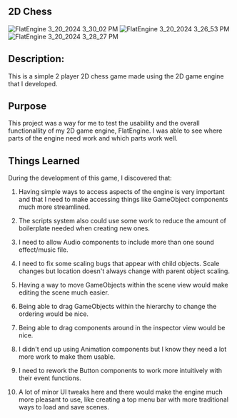 ## 2D Chess

![FlatEngine 3_20_2024 3_30_02 PM](https://github.com/DillonKyleDev/2D-Chess/assets/82423961/65e31bbb-5698-4622-a9f9-3fa5d4d7fea1)
![FlatEngine 3_20_2024 3_26_53 PM](https://github.com/DillonKyleDev/2D-Chess/assets/82423961/0641a078-7379-4954-b067-46ec2903d8ae)
![FlatEngine 3_20_2024 3_28_27 PM](https://github.com/DillonKyleDev/2D-Chess/assets/82423961/42a2cfe0-bce6-47d9-be3e-59dd13ba5313)


## Description:

This is a simple 2 player 2D chess game made using the 2D game engine that I developed.

## Purpose

This project was a way for me to test the usability and the overall functionallity of my 2D game engine, FlatEngine.  I was able to see where parts of the engine need work and which parts work well.

## Things Learned

During the development of this game, I discovered that:

1. Having simple ways to access aspects of the engine is very important and that I need to make accessing things like GameObject components much more streamlined.

2. The scripts system also could use some work to reduce the amount of boilerplate needed when creating new ones.

3. I need to allow Audio components to include more than one sound effect/music file.

4. I need to fix some scaling bugs that appear with child objects.  Scale changes but location doesn't always change with parent object scaling.

5. Having a way to move GameObjects within the scene view would make editing the scene much easier.

6. Being able to drag GameObjects within the hierarchy to change the ordering would be nice.

7. Being able to drag components around in the inspector view would be nice.

8. I didn't end up using Animation components but I know they need a lot more work to make them usable.

9. I need to rework the Button components to work more intuitively with their event functions.

10. A lot of minor UI tweaks here and there would make the engine much more pleasant to use, like creating a top menu bar with more traditional ways to load and save scenes.
